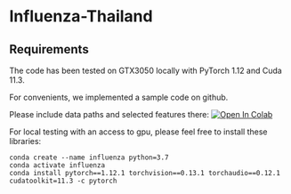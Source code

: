 # Influenza-Thailand
## Requirements
The code has been tested on GTX3050 locally with PyTorch 1.12 and Cuda 11.3.

For convenients, we implemented a sample code on github. 

Please include data paths and selected features there:
[![Open In Colab](https://colab.research.google.com/assets/colab-badge.svg)]([https://colab.research.google.com/github/norse/notebooks/blob/master/mnist_classifiers.ipynb](https://colab.research.google.com/drive/1n5Kgg2gNacDC24Q6pgqzvQc1F9ufVOnM#scrollTo=Jv7xNSFh2F_5))


For local testing with an access to gpu, please feel free to install these libraries:

```Shell
conda create --name influenza python=3.7
conda activate influenza
conda install pytorch==1.12.1 torchvision==0.13.1 torchaudio==0.12.1 cudatoolkit=11.3 -c pytorch
```

